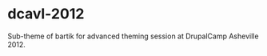 dcavl-2012
==========

Sub-theme of bartik for advanced theming session at DrupalCamp Asheville 2012.
